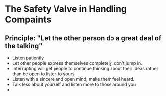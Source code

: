 # The Safety Valve in Handling Compaints #

## Principle: "Let the other person do a great deal of the talking" ## 

- Listen patiently
- Let other people express themselves completely, don't jump in. 
- Interrupting will get people to continue thinking about their ideas rather than be open to listen to yours
- Listen with a sincere and open mind; make them feel heard. 
- Talk less about yourself and listen more to those around you
- 

